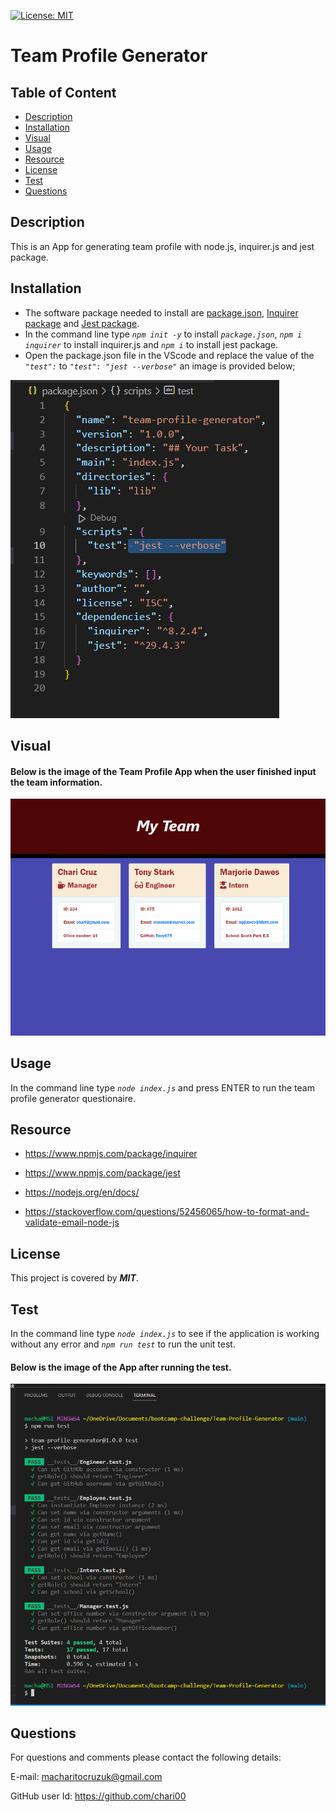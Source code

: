 [![License: MIT](https://img.shields.io/badge/License-MIT-yellow.svg)](https://opensource.org/licenses/MIT)

# Team Profile Generator

## Table of Content

- [Description](#Description)
- [Installation](#Installation)
- [Visual](#Visual)
- [Usage](#Usage)
- [Resource](#Resource)
- [License](#License)
- [Test](#Test)
- [Questions](#Questions)

## Description

This is an App for generating team profile with node.js, inquirer.js and jest package.

## Installation

- The software package needed to install are [package.json](https://docs.npmjs.com/cli/v9/configuring-npm/package-json), [Inquirer package](https://www.npmjs.com/package/inquirer) and [Jest package](https://www.npmjs.com/package/jest).
- In the command line type _`npm init -y`_ to install _`package.json`_, _`npm i inquirer`_ to install inquirer.js and _`npm i`_ to install jest package.
- Open the package.json file in the VScode and replace the value of the _`"test":`_ to _`"test": "jest --verbose"`_ an image is provided below;

![jest --verbose](images/installation-test.png)

## Visual

#### Below is the image of the Team Profile App when the user finished input the team information.

![Profile-view](images/profile-view2.png)

## Usage

In the command line type _`node index.js`_ and press ENTER to run the team profile generator questionaire.

## Resource

- https://www.npmjs.com/package/inquirer

- https://www.npmjs.com/package/jest

- https://nodejs.org/en/docs/

- https://stackoverflow.com/questions/52456065/how-to-format-and-validate-email-node-js

## License

This project is covered by **_MIT_**.

## Test

In the command line type _`node index.js`_ to see if the application is working without any error and _`npm run test`_ to run the unit test.

#### Below is the image of the App after running the test.

![test-view](images/test-view.png)

## Questions

For questions and comments please contact the following details:

E-mail: macharitocruzuk@gmail.com

GitHub user Id: https://github.com/chari00
